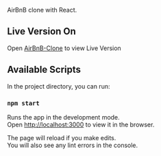 AirBnB clone with React.

## Live Version On

Open [AirBnB-Clone](https://airbnb-clone-c23a4.web.app) to view Live Version

## Available Scripts

In the project directory, you can run:

### `npm start`

Runs the app in the development mode.<br />
Open [http://localhost:3000](http://localhost:3000) to view it in the browser.

The page will reload if you make edits.<br />
You will also see any lint errors in the console.
